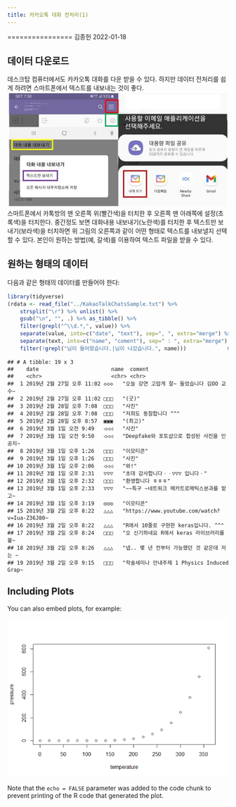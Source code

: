 ```yaml
---
title: 카카오톡 대화 전처리(1)
---
```

================
김종헌
2022-01-18

## 데이터 다운로드

데스크탑 컴퓨터에서도 카카오톡 대화를 다운 받을 수 있다. 하지만 데이터
전처리를 쉽게 하려면 스마트폰에서 텍스트를 내보내는 것이 좋다.  
![](https://raw.githubusercontent.com/cysics/cysics.github.io/master/_posts/2022-01-18-kakaotalk-preprocessing_files/figure-gfm/kakaotalk.jpg)  
스마트폰에서 카톡방의 맨 오른쪽 위(빨간색)을 터치한 후 오른쪽 맨
아래쪽에 설정(초록색)을 터치한다. 중간정도 보면 대화내용
내보내기(노란색)를 터치한 후 텍스트만 보내기(보라색)을 터치하면 위
그림의 오른쪽과 같이 어떤 형태로 텍스트를 내보낼지 선택할 수 있다.
본인이 원하는 방법(예, 갈색)를 이용하여 텍스트 파일을 받을 수 있다.

## 원하는 형태의 데이터

다음과 같은 형태의 데이터를 만들어야 한다:

``` r
library(tidyverse)
(rdata <- read_file("../KakaoTalkChatsSample.txt") %>%                           # txt 파일 읽어오기
    strsplit("\r") %>% unlist() %>%                                          # 같은 사람의 글은 한 줄로
    gsub("\n", "", .) %>% as_tibble() %>%                                    # 줄바꿈 없애고 tibble 형태로
    filter(grepl("^\\d.*,", value)) %>%                                      # 숫자로 시작하고 ,가 있는 것만 선택
    separate(value, into=c("date", "text"), sep=", ", extra="merge") %>%     # 날짜와 글 분리
    separate(text, into=c("name", "coment"), sep=" : ", extra="merge") %>%   # 이름과 글 내용 분리
    filter(!grepl("님이 들어왔습니다.|님이 나갔습니다.", name)))             # 들어오고 나간 메시지 삭제
```

    ## # A tibble: 19 x 3
    ##    date                       name  coment                                      
    ##    <chr>                      <chr> <chr>                                       
    ##  1 2019년 2월 27일 오후 11:02 ◇◇◇   "오늘 강연 고맙게 잘~ 들었습니다 김OO 교수~ 
    ##  2 2019년 2월 27일 오후 11:02 □□□   "(굿)"                                      
    ##  3 2019년 2월 28일 오후 7:08  □□□   "사진"                                      
    ##  4 2019년 2월 28일 오후 7:08  □□□   "저희도 동참합니다 ^^"                      
    ##  5 2019년 2월 28일 오후 8:57  ▣▣▣   "(최고)"                                    
    ##  6 2019년 3월 1일 오전 9:49   ◁◁◁   "사진"                                      
    ##  7 2019년 3월 1일 오전 9:50   ◁◁◁   "Deepfake와 포토샵으로 합성된 사진을 인공지~
    ##  8 2019년 3월 1일 오후 1:26   □□□   "이모티콘"                                  
    ##  9 2019년 3월 1일 오후 1:26   □□□   "사진"                                      
    ## 10 2019년 3월 1일 오후 2:06   ◁◁◁   "와!"                                       
    ## 11 2019년 3월 1일 오후 2:31   ▽▽▽   "초대 감사합니다ㆍㆍ▽▽▽ 입니다ㆍ"           
    ## 12 2019년 3월 1일 오후 2:32   □□□   "환영합니다 ㅎㅎㅎ"                         
    ## 13 2019년 3월 1일 오후 2:33   ▽▽▽   "~~특구 ~네트워크 메카트로메틱스분과를 맡고~
    ## 14 2019년 3월 1일 오후 3:19   ◎◎◎   "이모티콘"                                  
    ## 15 2019년 3월 2일 오후 8:22   △△△   "https://www.youtube.com/watch?v=Iua-Z36J80~
    ## 16 2019년 3월 2일 오후 8:22   △△△   "R에서 10줄로 구현한 keras입니다. ^^"       
    ## 17 2019년 3월 2일 오후 8:24   □□□   "오 신기하네요 R에서 keras 라이브러리를 불~ 
    ## 18 2019년 3월 2일 오후 8:26   △△△   "넵.. 몇 년 전부터 가능했던 것 같은데 저는 ~
    ## 19 2019년 3월 2일 오후 9:15   □□□   "학술세미나 안내주제 1 Physics Induced Grap~

## Including Plots

You can also embed plots, for example:

![](2022-01-18-kakaotalk-preprocessing_files/figure-gfm/pressure-1.png)<!-- -->

Note that the `echo = FALSE` parameter was added to the code chunk to
prevent printing of the R code that generated the plot.

